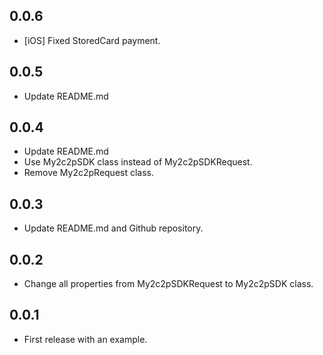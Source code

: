 ## 0.0.6
* [iOS] Fixed StoredCard payment.

## 0.0.5
* Update README.md

## 0.0.4
* Update README.md
* Use My2c2pSDK class instead of My2c2pSDKRequest.
* Remove My2c2pRequest class.

## 0.0.3
* Update README.md and Github repository.

## 0.0.2
* Change all properties from My2c2pSDKRequest to My2c2pSDK class.

## 0.0.1
* First release with an example.
